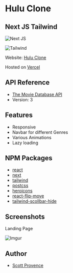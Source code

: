 # Hulu Clone

## Next JS Tailwind

![Next JS](https://img.shields.io/badge/Next-black?style=flat&logo=next.js&logoColor=white)

![Tailwind](https://img.shields.io/badge/Tailwind_CSS-38B2AC?style=flat&logo=tailwind-css&logoColor=white)

Website: [Hulu Clone](https://sp-hulu-2.vercel.app/)

Hosted on [Vercel](https://vercel.com)

## API Reference

- [The Movie Database API](https://developers.themoviedb.org/3/getting-started/introduction)
- Version: 3

## Features

- Responsive
- Navbar for different Genres
- Various Animations
- Lazy loading

## NPM Packages

- [react](https://reactjs.org/)
- [next](https://nextjs.org/)
- [tailwind](https://tailwindcss.com/)
- [postcss](https://postcss.org/)
- [heroicons](https://heroicons.com/)
- [react-flip-move](https://github.com/joshwcomeau/react-flip-move)
- [tailwind-scollbar-hide](https://github.com/reslear/tailwind-scrollbar-hide)

## Screenshots

Landing Page

![Imgur](https://i.imgur.com/o3OIyHo.png)

## Author

- [Scott Provence](https://www.github.com/scopro220)
